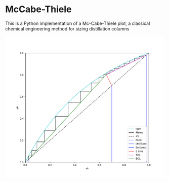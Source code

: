 # McCabe-Thiele

This is a Python implementation of a Mc-Cabe-Thiele plot, a classical chemical engineering method for sizing distillation columns

<img src="MT v1.2/MT.png"></img>
